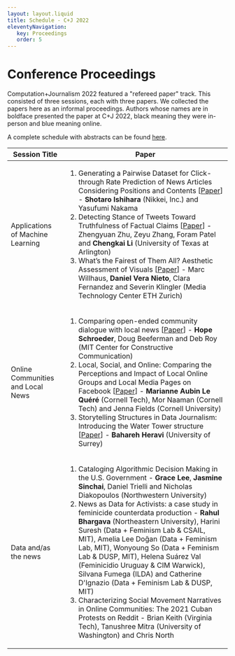 ```yaml
---
layout: layout.liquid
title: Schedule - C+J 2022
eleventyNavigation:
   key: Proceedings
   order: 5
---
```

# Conference Proceedings

Computation+Journalism 2022 featured a "refereed paper" track. This consisted of three sessions, each with three papers. We collected the papers here as an informal proceedings. Authors whose names are in boldface presented the paper at C+J 2022, black meaning they were in-person and blue meaning online.

A complete schedule with abstracts can be found [here](https://github.com/browninstitute/c-plus-j-website/raw/main/docs/program.pdf).

<!-- ***In-person presenters**<br>
*<span class="remote">Online presenters</span> -->

| Session Title | Paper |
| ----------- | ----------- | 
| Applications of Machine Learning | <ol><li>Generating a Pairwise Dataset for Click-through Rate Prediction of News Articles Considering Positions and Contents \[[Paper](http://cj2022.brown.columbia.edu/proceedings/Session2Group1.pdf)\] -  **Shotaro Ishihara** (Nikkei, Inc.) and Yasufumi Nakama<li>Detecting Stance of Tweets Toward Truthfulness of Factual Claims \[[Paper](http://cj2022.brown.columbia.edu/proceedings/Session2Group2.pdf)\] - <span class="remote">Zhengyuan Zhu</span>, Zeyu Zhang, Foram Patel and **Chengkai Li** (University of Texas at Arlington)<li>What’s the Fairest of Them All? Aesthetic Assessment of Visuals \[[Paper](http://cj2022.brown.columbia.edu/proceedings/Session2Group3.pdf)\]  - Marc Willhaus, **Daniel Vera Nieto**, Clara Fernandez and Severin Klingler (Media Technology Center ETH Zurich)</ol>|
| Online Communities and Local News | <ol><li> Comparing open-ended community dialogue with local news \[[Paper](http://cj2022.brown.columbia.edu/proceedings/Session6Group1.pdf)\] - **Hope Schroeder**, Doug Beeferman and Deb Roy (MIT Center for Constructive Communication)<li> Local, Social, and Online: Comparing the Perceptions and Impact of Local Online Groups and Local Media Pages on Facebook \[[Paper](http://cj2022.brown.columbia.edu/proceedings/Session6Group2.pdf)\] - **Marianne Aubin Le Quéré** (Cornell Tech), Mor Naaman (Cornell Tech) and Jenna Fields (Cornell University)<li>Storytelling Structures in Data Journalism: Introducing the Water Tower structure \[[Paper](http://cj2022.brown.columbia.edu/proceedings/Session6Group3.pdf)\] - **Bahareh Heravi** (University of Surrey)</ol>|
| Data and/as the news |<ol><li>Cataloging Algorithmic Decision Making in the U.S. Government - **Grace Lee**, **Jasmine Sinchai**, Daniel Trielli and Nicholas Diakopoulos (Northwestern University)<li>News as Data for Activists: a case study in feminicide counterdata production - **Rahul Bhargava** (Northeastern University), Harini Suresh (Data + Feminism Lab & CSAIL, MIT), Amelia Lee Doğan (Data + Feminism Lab, MIT), Wonyoung So (Data + Feminism Lab & DUSP, MIT), Helena Suárez Val (Feminicidio Uruguay & CIM Warwick), Silvana Fumega (ILDA) and Catherine D'Ignazio (Data + Feminism Lab & DUSP, MIT)<li>Characterizing Social Movement Narratives in Online Communities: The 2021 Cuban Protests on Reddit - <span class="remote">Brian Keith</span> (Virginia Tech), <span class="remote">Tanushree Mitra</span> (University of Washington) and Chris North</ol> |
